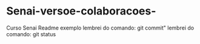 # Senai-versoe-colaboracoes-
Curso Senai 
Readme exemplo 
lembrei do comando: git commit"
lembrei do comando: git status


